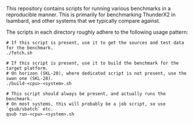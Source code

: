 This repository contains scripts for running various benchmarks in a reproducible manner.
This is primarily for benchmarking ThunderX2 in Isambard, and other systems that we typically compare against.

The scripts in each directory roughly adhere to the following usage pattern:

    # If this script is present, use it to get the sources and test data for the benchmark.
    ./fetch.sh
    
    # If this script is present, use it to build the benchmark for the target platform.
    # On horizon (SKL-20), where dedicated script is not present, use the swan one (SKL-28).
    ./build-<cpu>-<system>.sh
    
    # This script should always be present, and actually runs the benchmark.
    # On most systems, this will probably be a job script, so use `qsub/sbatch` etc.
    qsub run-<cpu>-<system>.sh

